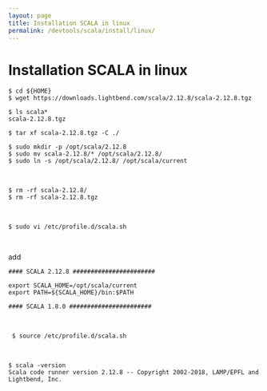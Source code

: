 ```yaml
---
layout: page
title: Installation SCALA in linux
permalink: /devtools/scala/install/linux/
---
```



# Installation SCALA in linux

    $ cd ${HOME}
    $ wget https://downloads.lightbend.com/scala/2.12.8/scala-2.12.8.tgz

    $ ls scala*
    scala-2.12.8.tgz

    $ tar xf scala-2.12.8.tgz -C ./

    $ sudo mkdir -p /opt/scala/2.12.8
    $ sudo mv scala-2.12.8/* /opt/scala/2.12.8/
    $ sudo ln -s /opt/scala/2.12.8/ /opt/scala/current

<br/>

    $ rm -rf scala-2.12.8/
    $ rm -rf scala-2.12.8.tgz

<br/>

    $ sudo vi /etc/profile.d/scala.sh

<br/>

add

```
#### SCALA 2.12.8 #######################

export SCALA_HOME=/opt/scala/current
export PATH=${SCALA_HOME}/bin:$PATH

#### SCALA 1.8.0 #######################
```

<br/>

     $ source /etc/profile.d/scala.sh


<br/>

    $ scala -version
    Scala code runner version 2.12.8 -- Copyright 2002-2018, LAMP/EPFL and Lightbend, Inc.
